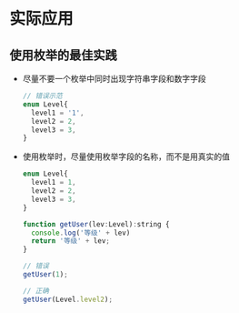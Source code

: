 # 实际应用

## 使用枚举的最佳实践

+ 尽量不要一个枚举中同时出现字符串字段和数字字段

  ```js
  // 错误示范
  enum Level{
    level1 = '1',
    level2 = 2,
    level3 = 3,
  }
  ```

+ 使用枚举时，尽量使用枚举字段的名称，而不是用真实的值

  ```js
  enum Level{
    level1 = 1,
    level2 = 2,
    level3 = 3,
  }

  function getUser(lev:Level):string {
    console.log('等级' + lev)
    return '等级' + lev;
  }

  // 错误
  getUser(1);

  // 正确
  getUser(Level.level2);
  ```
